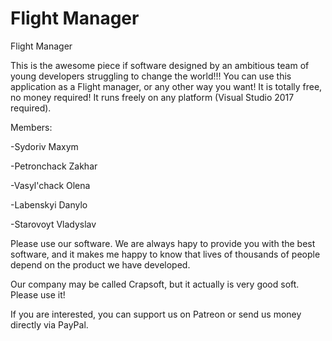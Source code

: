 # Flight Manager
Flight Manager 

This is the awesome piece if software designed by an ambitious team of young developers struggling to change the world!!!
You can use this application as a Flight manager, or any other way you want! It is totally free, no money required!
It runs freely on any platform (Visual Studio 2017 required).


Members:

-Sydoriv Maxym

-Petronchack Zakhar

-Vasyl'chack Olena

-Labenskyi Danylo

-Starovoyt Vladyslav


Please use our software. We are always hapy to provide you with the best software, and it makes me happy to know that lives of thousands of people depend on the product we have developed.

Our company may be called Crapsoft, but it actually is very good soft. Please use it!

If you are interested, you can support us on Patreon or send us money directly via PayPal.
